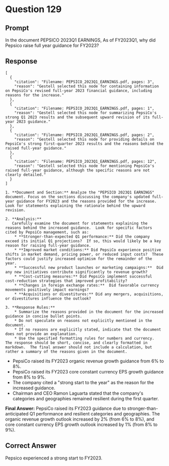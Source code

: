 # Question 129

## Prompt

In the document PEPSICO 2023Q1 EARNINGS, As of FY2023Q1, why did Pepsico raise full year guidance for FY2023?

## Response

```results
[
  {
    "citation": "Filename: PEPSICO_2023Q1_EARNINGS.pdf, pages: 3",
    "reason": "Gestell selected this node for containing information on PepsiCo's revised full-year 2023 financial guidance, including reasons for the increase."
  },
  {
    "citation": "Filename: PEPSICO_2023Q1_EARNINGS.pdf, pages: 1",
    "reason": "Gestell selected this node for summarizing PepsiCo's strong Q1 2023 results and the subsequent upward revision of its full-year 2023 guidance."
  },
  {
    "citation": "Filename: PEPSICO_2023Q1_EARNINGS.pdf, pages: 2",
    "reason": "Gestell selected this node for providing details on PepsiCo's strong first-quarter 2023 results and the reasons behind the raised full-year guidance."
  },
  {
    "citation": "Filename: PEPSICO_2023Q1_EARNINGS.pdf, pages: 12",
    "reason": "Gestell selected this node for mentioning PepsiCo's raised full-year guidance, although the specific reasons are not clearly detailed."
  }
]
```

```cot
1. **Document and Section:** Analyze the "PEPSICO 2023Q1 EARNINGS" document. Focus on the sections discussing the company's updated full-year guidance for FY2023 and the reasons provided for the increase.  Look for statements explaining the rationale behind the upward revision.

2. **Analysis:**
   Carefully examine the document for statements explaining the reasons behind the increased guidance.  Look for specific factors cited by PepsiCo management, such as:
    * **Stronger-than-expected Q1 performance:** Did the company exceed its initial Q1 projections?  If so, this would likely be a key reason for raising full-year guidance.
    * **Improved market conditions:** Did PepsiCo experience positive shifts in market demand, pricing power, or reduced input costs?  These factors could justify increased optimism for the remainder of the year.
    * **Successful new product launches or marketing campaigns:**  Did any new initiatives contribute significantly to revenue growth?
    * **Cost-cutting measures:** Did PepsiCo implement successful cost-reduction strategies that improved profitability?
    * **Changes in foreign exchange rates:**  Did favorable currency movements positively impact earnings?
    * **Acquisitions or divestitures:** Did any mergers, acquisitions, or divestitures influence the outlook?

3. **Response Rules:**
    * Summarize the reasons provided in the document for the increased guidance in concise bullet points.
    * Do not speculate on reasons not explicitly mentioned in the document.
    * If no reasons are explicitly stated, indicate that the document does not provide an explanation.
    * Use the specified formatting rules for numbers and currency.  The response should be short, concise, and clearly formatted in markdown.  The final answer should not include a calculation, but rather a summary of the reasons given in the document.

```

- PepsiCo raised its FY2023 organic revenue growth guidance from 6% to 8%.
- PepsiCo raised its FY2023 core constant currency EPS growth guidance from 8% to 9%.
- The company cited a "strong start to the year" as the reason for the increased guidance.
- Chairman and CEO Ramon Laguarta stated that the company's categories and geographies remained resilient during the first quarter.

**Final Answer:** PepsiCo raised its FY2023 guidance due to stronger-than-anticipated Q1 performance and resilient categories and geographies. The organic revenue growth outlook increased by 2% (from 6% to 8%), and core constant currency EPS growth outlook increased by 1% (from 8% to 9%).

## Correct Answer

Pepsico experienced a strong start to FY2023.
